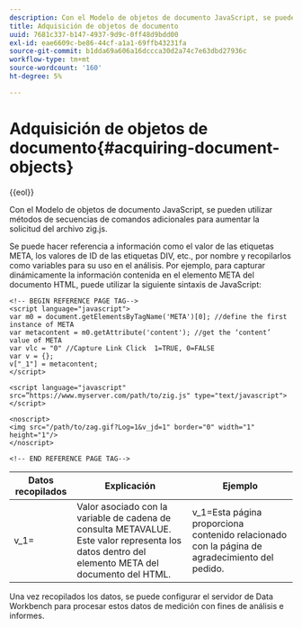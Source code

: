 ```yaml
---
description: Con el Modelo de objetos de documento JavaScript, se pueden utilizar métodos de secuencias de comandos adicionales para aumentar la solicitud del archivo zig.js.
title: Adquisición de objetos de documento
uuid: 7681c337-b147-4937-9d9c-0ff48d9bdd00
exl-id: eae6609c-be86-44cf-a1a1-69ffb43231fa
source-git-commit: b1dda69a606a16dccca30d2a74c7e63dbd27936c
workflow-type: tm+mt
source-wordcount: '160'
ht-degree: 5%

---
```


# Adquisición de objetos de documento{#acquiring-document-objects}

{{eol}}

Con el Modelo de objetos de documento JavaScript, se pueden utilizar métodos de secuencias de comandos adicionales para aumentar la solicitud del archivo zig.js.

Se puede hacer referencia a información como el valor de las etiquetas META, los valores de ID de las etiquetas DIV, etc., por nombre y recopilarlos como variables para su uso en el análisis. Por ejemplo, para capturar dinámicamente la información contenida en el elemento META del documento HTML, puede utilizar la siguiente sintaxis de JavaScript:

```
<!-- BEGIN REFERENCE PAGE TAG-->
<script language="javascript">
var m0 = document.getElementsByTagName('META')[0]; //define the first instance of META
var metacontent = m0.getAttribute('content'); //get the ‘content’ value of META
var vlc = "0" //Capture Link Click  1=TRUE, 0=FALSE
var v = {};
v["_1"] = metacontent;
</script>

<script language="javascript" src=”https://www.myserver.com/path/to/zig.js" type="text/javascript"></script>

<noscript>
<img src="/path/to/zag.gif?Log=1&v_jd=1" border="0" width="1" height="1"/>
</noscript>

<!-- END REFERENCE PAGE TAG-->
```

| Datos recopilados | Explicación | Ejemplo |
|---|---|---|
| v_1= | Valor asociado con la variable de cadena de consulta METAVALUE. Este valor representa los datos dentro del elemento META del documento del HTML. | v_1=Esta página proporciona contenido relacionado con la página de agradecimiento del pedido. |

Una vez recopilados los datos, se puede configurar el servidor de Data Workbench para procesar estos datos de medición con fines de análisis e informes.
